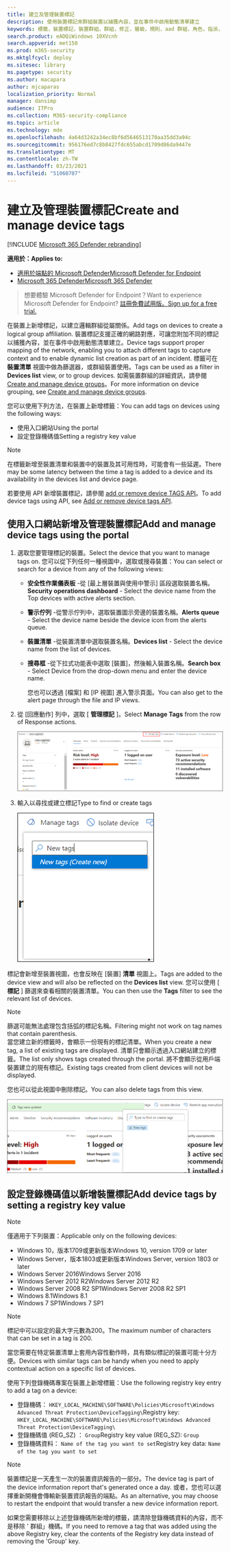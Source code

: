 ```yaml
---
title: 建立及管理裝置標記
description: 使用裝置標記來群組裝置以捕獲內容，並在事件中啟用動態清單建立
keywords: 標籤，裝置標記，裝置群組，群組，修正，層級，規則，aad 群組，角色，指派，排名
search.product: eADQiWindows 10XVcnh
search.appverid: met150
ms.prod: m365-security
ms.mktglfcycl: deploy
ms.sitesec: library
ms.pagetype: security
ms.author: macapara
author: mjcaparas
localization_priority: Normal
manager: dansimp
audience: ITPro
ms.collection: M365-security-compliance
ms.topic: article
ms.technology: mde
ms.openlocfilehash: 4a64d3242a34ec8bf6d5646513170aa35dd3a94c
ms.sourcegitcommit: 956176ed7c8b8427fdc655abcd1709d86da9447e
ms.translationtype: MT
ms.contentlocale: zh-TW
ms.lasthandoff: 03/23/2021
ms.locfileid: "51060707"
---
```

# <a name="create-and-manage-device-tags"></a><span data-ttu-id="2a1de-104">建立及管理裝置標記</span><span class="sxs-lookup"><span data-stu-id="2a1de-104">Create and manage device tags</span></span>

[!INCLUDE [Microsoft 365 Defender rebranding](../../includes/microsoft-defender.md)]

<span data-ttu-id="2a1de-105">**適用於：**</span><span class="sxs-lookup"><span data-stu-id="2a1de-105">**Applies to:**</span></span>
- [<span data-ttu-id="2a1de-106">適用於端點的 Microsoft Defender</span><span class="sxs-lookup"><span data-stu-id="2a1de-106">Microsoft Defender for Endpoint</span></span>](https://go.microsoft.com/fwlink/p/?linkid=2146631)
- [<span data-ttu-id="2a1de-107">Microsoft 365 Defender</span><span class="sxs-lookup"><span data-stu-id="2a1de-107">Microsoft 365 Defender</span></span>](https://go.microsoft.com/fwlink/?linkid=2118804)

> <span data-ttu-id="2a1de-108">想要體驗 Microsoft Defender for Endpoint？</span><span class="sxs-lookup"><span data-stu-id="2a1de-108">Want to experience Microsoft Defender for Endpoint?</span></span> [<span data-ttu-id="2a1de-109">註冊免費試用版。</span><span class="sxs-lookup"><span data-stu-id="2a1de-109">Sign up for a free trial.</span></span>](https://www.microsoft.com/microsoft-365/windows/microsoft-defender-atp?ocid=docs-wdatp-exposedapis-abovefoldlink)

<span data-ttu-id="2a1de-110">在裝置上新增標記，以建立邏輯群組從屬關係。</span><span class="sxs-lookup"><span data-stu-id="2a1de-110">Add tags on devices to create a logical group affiliation.</span></span> <span data-ttu-id="2a1de-111">裝置標記支援正確的網路對應，可讓您附加不同的標記以捕獲內容，並在事件中啟用動態清單建立。</span><span class="sxs-lookup"><span data-stu-id="2a1de-111">Device tags support proper mapping of the network, enabling you to attach different tags to capture context and to enable dynamic list creation as part of an incident.</span></span> <span data-ttu-id="2a1de-112">標籤可在 **裝置清單** 視圖中做為篩選器，或群組裝置使用。</span><span class="sxs-lookup"><span data-stu-id="2a1de-112">Tags can be used as a filter in **Devices list** view, or to group devices.</span></span> <span data-ttu-id="2a1de-113">如需裝置群組的詳細資訊，請參閱 [Create and manage device groups](machine-groups.md)。</span><span class="sxs-lookup"><span data-stu-id="2a1de-113">For more information on device grouping, see [Create and manage device groups](machine-groups.md).</span></span>

<span data-ttu-id="2a1de-114">您可以使用下列方法，在裝置上新增標籤：</span><span class="sxs-lookup"><span data-stu-id="2a1de-114">You can add tags on devices using the following ways:</span></span>

- <span data-ttu-id="2a1de-115">使用入口網站</span><span class="sxs-lookup"><span data-stu-id="2a1de-115">Using the portal</span></span>
- <span data-ttu-id="2a1de-116">設定登錄機碼值</span><span class="sxs-lookup"><span data-stu-id="2a1de-116">Setting a registry key value</span></span>

> [!NOTE]
> <span data-ttu-id="2a1de-117">在標籤新增至裝置清單和裝置中的裝置及其可用性時，可能會有一些延遲。</span><span class="sxs-lookup"><span data-stu-id="2a1de-117">There may be some latency between the time a tag is added to a device and its availability in the devices list and device page.</span></span>  

<span data-ttu-id="2a1de-118">若要使用 API 新增裝置標記，請參閱 [add or remove device TAGS API](add-or-remove-machine-tags.md)。</span><span class="sxs-lookup"><span data-stu-id="2a1de-118">To add device tags using API, see [Add or remove device tags API](add-or-remove-machine-tags.md).</span></span>

## <a name="add-and-manage-device-tags-using-the-portal"></a><span data-ttu-id="2a1de-119">使用入口網站新增及管理裝置標記</span><span class="sxs-lookup"><span data-stu-id="2a1de-119">Add and manage device tags using the portal</span></span>

1. <span data-ttu-id="2a1de-120">選取您要管理標記的裝置。</span><span class="sxs-lookup"><span data-stu-id="2a1de-120">Select the device that you want to manage tags on.</span></span> <span data-ttu-id="2a1de-121">您可以從下列任何一種視圖中，選取或搜尋裝置：</span><span class="sxs-lookup"><span data-stu-id="2a1de-121">You can select or search for a device from any of the following views:</span></span>

   - <span data-ttu-id="2a1de-122">**安全性作業儀表板** -從 [最上層裝置與使用中警示] 區段選取裝置名稱。</span><span class="sxs-lookup"><span data-stu-id="2a1de-122">**Security operations dashboard** - Select the device name from the Top devices with active alerts section.</span></span>
   - <span data-ttu-id="2a1de-123">**警示佇列** -從警示佇列中，選取裝置圖示旁邊的裝置名稱。</span><span class="sxs-lookup"><span data-stu-id="2a1de-123">**Alerts queue** - Select the device name beside the device icon from the alerts queue.</span></span>
   - <span data-ttu-id="2a1de-124">**裝置清單** -從裝置清單中選取裝置名稱。</span><span class="sxs-lookup"><span data-stu-id="2a1de-124">**Devices list** - Select the device name from the list of devices.</span></span>
   - <span data-ttu-id="2a1de-125">**搜尋框** -從下拉式功能表中選取 [裝置]，然後輸入裝置名稱。</span><span class="sxs-lookup"><span data-stu-id="2a1de-125">**Search box** - Select Device from the drop-down menu and enter the device name.</span></span>

     <span data-ttu-id="2a1de-126">您也可以透過 [檔案] 和 [IP 視圖] 進入警示頁面。</span><span class="sxs-lookup"><span data-stu-id="2a1de-126">You can also get to the alert page through the file and IP views.</span></span>

2. <span data-ttu-id="2a1de-127">從 [回應動作] 列中，選取 [ **管理標記** ]。</span><span class="sxs-lookup"><span data-stu-id="2a1de-127">Select **Manage Tags** from the row of Response actions.</span></span>

    ![管理標記的影像按鈕](images/manage-tags.png)

3. <span data-ttu-id="2a1de-129">輸入以尋找或建立標記</span><span class="sxs-lookup"><span data-stu-id="2a1de-129">Type to find or create tags</span></span>

    ![在 device1 上新增標記的影像](images/new-tags.png)

<span data-ttu-id="2a1de-131">標記會新增至裝置視圖，也會反映在 [裝置] **清單** 視圖上。</span><span class="sxs-lookup"><span data-stu-id="2a1de-131">Tags are added to the device view and will also be reflected on the **Devices list** view.</span></span> <span data-ttu-id="2a1de-132">您可以使用 [ **標記** ] 篩選來查看相關的裝置清單。</span><span class="sxs-lookup"><span data-stu-id="2a1de-132">You can then use the **Tags** filter to see the relevant list of devices.</span></span>

>[!NOTE]
> <span data-ttu-id="2a1de-133">篩選可能無法處理包含括弧的標記名稱。</span><span class="sxs-lookup"><span data-stu-id="2a1de-133">Filtering might not work on tag names that contain parenthesis.</span></span><br>
> <span data-ttu-id="2a1de-134">當您建立新的標籤時，會顯示一份現有的標記清單。</span><span class="sxs-lookup"><span data-stu-id="2a1de-134">When you create a new tag, a list of existing tags are displayed.</span></span> <span data-ttu-id="2a1de-135">清單只會顯示透過入口網站建立的標籤。</span><span class="sxs-lookup"><span data-stu-id="2a1de-135">The list only shows tags created through the portal.</span></span> <span data-ttu-id="2a1de-136">將不會顯示從用戶端裝置建立的現有標記。</span><span class="sxs-lookup"><span data-stu-id="2a1de-136">Existing tags created from client devices will not be displayed.</span></span>

<span data-ttu-id="2a1de-137">您也可以從此視圖中刪除標記。</span><span class="sxs-lookup"><span data-stu-id="2a1de-137">You can also delete tags from this view.</span></span>

![在 device2 上新增標記的影像](images/more-manage-tags.png)

## <a name="add-device-tags-by-setting-a-registry-key-value"></a><span data-ttu-id="2a1de-139">設定登錄機碼值以新增裝置標記</span><span class="sxs-lookup"><span data-stu-id="2a1de-139">Add device tags by setting a registry key value</span></span>

>[!NOTE]
> <span data-ttu-id="2a1de-140">僅適用于下列裝置：</span><span class="sxs-lookup"><span data-stu-id="2a1de-140">Applicable only on the following devices:</span></span>
>- <span data-ttu-id="2a1de-141">Windows 10，版本1709或更新版本</span><span class="sxs-lookup"><span data-stu-id="2a1de-141">Windows 10, version 1709 or later</span></span>
>- <span data-ttu-id="2a1de-142">Windows Server，版本1803或更新版本</span><span class="sxs-lookup"><span data-stu-id="2a1de-142">Windows Server, version 1803 or later</span></span>
>- <span data-ttu-id="2a1de-143">Windows Server 2016</span><span class="sxs-lookup"><span data-stu-id="2a1de-143">Windows Server 2016</span></span>
>- <span data-ttu-id="2a1de-144">Windows Server 2012 R2</span><span class="sxs-lookup"><span data-stu-id="2a1de-144">Windows Server 2012 R2</span></span>
>- <span data-ttu-id="2a1de-145">Windows Server 2008 R2 SP1</span><span class="sxs-lookup"><span data-stu-id="2a1de-145">Windows Server 2008 R2 SP1</span></span>
>- <span data-ttu-id="2a1de-146">Windows 8.1</span><span class="sxs-lookup"><span data-stu-id="2a1de-146">Windows 8.1</span></span>
>- <span data-ttu-id="2a1de-147">Windows 7 SP1</span><span class="sxs-lookup"><span data-stu-id="2a1de-147">Windows 7 SP1</span></span>

> [!NOTE] 
> <span data-ttu-id="2a1de-148">標記中可以設定的最大字元數為200。</span><span class="sxs-lookup"><span data-stu-id="2a1de-148">The maximum number of characters that can be set in a tag is 200.</span></span>

<span data-ttu-id="2a1de-149">當您需要在特定裝置清單上套用內容性動作時，具有類似標記的裝置可能十分方便。</span><span class="sxs-lookup"><span data-stu-id="2a1de-149">Devices with similar tags can be handy when you need to apply contextual action on a specific list of devices.</span></span>

<span data-ttu-id="2a1de-150">使用下列登錄機碼專案在裝置上新增標籤：</span><span class="sxs-lookup"><span data-stu-id="2a1de-150">Use the following registry key entry to add a tag on a device:</span></span>

- <span data-ttu-id="2a1de-151">登錄機碼： `HKEY_LOCAL_MACHINE\SOFTWARE\Policies\Microsoft\Windows Advanced Threat Protection\DeviceTagging\`</span><span class="sxs-lookup"><span data-stu-id="2a1de-151">Registry key: `HKEY_LOCAL_MACHINE\SOFTWARE\Policies\Microsoft\Windows Advanced Threat Protection\DeviceTagging\`</span></span>
- <span data-ttu-id="2a1de-152">登錄機碼值 (REG_SZ) ： `Group`</span><span class="sxs-lookup"><span data-stu-id="2a1de-152">Registry key value (REG_SZ): `Group`</span></span>
- <span data-ttu-id="2a1de-153">登錄機碼資料： `Name of the tag you want to set`</span><span class="sxs-lookup"><span data-stu-id="2a1de-153">Registry key data: `Name of the tag you want to set`</span></span>

>[!NOTE]
><span data-ttu-id="2a1de-154">裝置標記是一天產生一次的裝置資訊報告的一部分。</span><span class="sxs-lookup"><span data-stu-id="2a1de-154">The device tag is part of the device information report that's generated once a day.</span></span> <span data-ttu-id="2a1de-155">或者，您也可以選擇重新開機會傳輸新裝置資訊報告的端點。</span><span class="sxs-lookup"><span data-stu-id="2a1de-155">As an alternative, you may choose to restart the endpoint that would transfer a new device information report.</span></span>
> 
> <span data-ttu-id="2a1de-156">如果您需要移除以上述登錄機碼所新增的標籤，請清除登錄機碼資料的內容，而不是移除 ' 群組」機碼。</span><span class="sxs-lookup"><span data-stu-id="2a1de-156">If you need to remove a tag that was added using the above Registry key, clear the contents of the Registry key data instead of removing the 'Group' key.</span></span>

